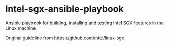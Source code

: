 # Intel-sgx-ansible-playbook
Ansible playbook for building, installing and testing Intel SGX features in the Linux machine

Original guideline from https://github.com/intel/linux-sgx
